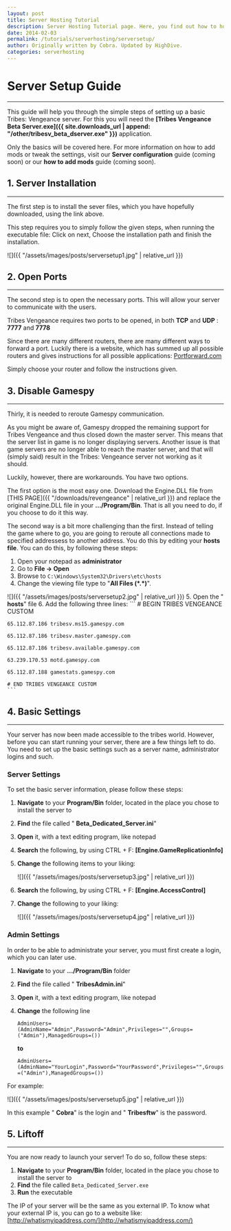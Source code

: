```yaml
---
layout: post
title: Server Hosting Tutorial
description: Server Hosting Tutorial page. Here, you find out how to host you own server!
date: 2014-02-03
permalink: /tutorials/serverhosting/serversetup/
author: Originally written by Cobra. Updated by HighDive.
categories: serverhosting
---
```


# Server Setup Guide

* * *

This guide will help you through the simple steps of setting up a basic Tribes: Vengeance server. For this you will need the **[Tribes Vengeance Beta Server.exe]({{ site.downloads_url | append: "/other/tribesv_beta_dserver.exe" }})** application.

Only the basics will be covered here. For more information on how to add mods or tweak the settings, visit our **Server configuration** guide (coming soon) or our **how to add mods** guide (coming soon).



## 1. Server Installation

* * *

The first step is to install the sever files, which you have hopefully downloaded, using the link above.

This step requires you to simply follow the given steps, when running the executable file: Click on next, Choose the installation path and finish the installation.

![]({{ "/assets/images/posts/serversetup1.jpg" | relative_url }})

## 2. Open Ports

* * *

The second step is to open the necessary ports. This will allow your server to communicate with the users.

Tribes Vengeance requires two ports to be opened, in both **TCP** and **UDP** : **7777** and **7778**



Since there are many different routers, there are many different ways to forward a port. Luckily there is a website, which has summed up all possible routers and gives instructions for all possible applications: [Portforward.com](http://portforward.com/english/routers/port_forwarding/)

Simply choose your router and follow the instructions given.



## 3. Disable Gamespy

* * *

Thirly, it is needed to reroute Gamespy communication.

As you might be aware of, Gamespy dropped the remaining support for Tribes Vengeance and thus closed down the master server. This means that the server list in game is no longer displaying servers. Another issue is that game servers are no longer able to reach the master server, and that will (simply said) result in the Tribes: Vengeance server not working as it should.



Luckily, however, there are workarounds. You have two options.



The first option is the most easy one. Download the Engine.DLL file from [THIS PAGE]({{ "/downloads/revengeance" | relative_url }}) and replace the original Engine.DLL file in your **.../Program/Bin**. That is all you need to do, if you choose to do it this way.



The second way is a bit more challenging than the first. Instead of telling the game where to go, you are going to reroute all connections made to specified addressess to another address. You do this by editing your **hosts file**. You can do this, by following these steps:

1. Open your notepad as **administrator**
2. Go to **File -\> Open**
3. Browse to `C:\Windows\System32\Drivers\etc\hosts`
4. Change the viewing file type to "**All Files (\*.\*)**".

![]({{ "/assets/images/posts/serversetup2.jpg" | relative_url }})
5. Open the " **hosts**" file
6. Add the following three lines:
    ```
    # BEGIN TRIBES VENGEANCE CUSTOM

    65.112.87.186 tribesv.ms15.gamespy.com

    65.112.87.186 tribesv.master.gamespy.com

    65.112.87.186 tribesv.available.gamespy.com

    63.239.170.53 motd.gamespy.com

    65.112.87.188 gamestats.gamespy.com

    # END TRIBES VENGEANCE CUSTOM
    ```


## 4. Basic Settings

* * *

Your server has now been made accessible to the tribes world. However, before you can start running your server, there are a few things left to do. You need to set up the basic settings such as a server name, administrator logins and such.



### **Server Settings**

To set the basic server information, please follow these steps:

1. **Navigate** to your **Program/Bin** folder, located in the place you chose to install the server to
2. **Find** the file called " **Beta\_Dedicated\_Server.ini**"
3. **Open** it, with a text editing program, like notepad
4. **Search** the following, by using CTRL + F: **[Engine.GameReplicationInfo]**
5. **Change** the following items to your liking:

    ![]({{ "/assets/images/posts/serversetup3.jpg" | relative_url }})
6. **Search** the following, by using CTRL + F: **[Engine.AccessControl]**
7. **Change** the following to your liking:

    ![]({{ "/assets/images/posts/serversetup4.jpg" | relative_url }})

### **Admin Settings**

In order to be able to administrate your server, you must first create a login, which you can later use.



1. **Navigate** to your **.../Program/Bin** folder
2. **Find** the file called " **TribesAdmin.ini**"
3. **Open** it, with a text editing program, like notepad
4. **Change** the following line

    `AdminUsers=(AdminName="Admin",Password="Admin",Privileges="",Groups=("Admin"),ManagedGroups=())`

    **to**

    `AdminUsers=(AdminName="YourLogin",Password="YourPassword",Privileges="",Groups=("Admin"),ManagedGroups=())`

For example:

![]({{ "/assets/images/posts/serversetup5.jpg" | relative_url }})

In this example " **Cobra**" is the login and " **Tribesftw**" is the password.


## 5. Liftoff

* * *

You are now ready to launch your server! To do so, follow these steps:

1. **Navigate** to your **Program/Bin** folder, located in the place you chose to install the server to
2. **Find** the file called `Beta_Dedicated_Server.exe`
3. **Run** the executable

The IP of your server will be the same as you external IP. To know what your external IP is, you can go to a website like: [http://whatismyipaddress.com/](http://whatismyipaddress.com/)
